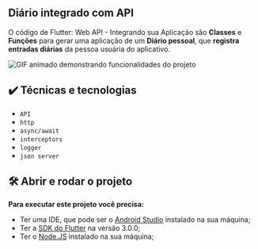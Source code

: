 ## Diário integrado com API

O código de Flutter: Web API - Integrando sua Aplicação são **Classes** e **Funções** para gerar uma aplicação de um **Diário pessoal**, que **registra entradas diárias** da pessoa usuária do aplicativo.

![GIF animado demonstrando funcionalidades do projeto](https://i.imgur.com/CnwSWF5.gif)

## ✔️ Técnicas e tecnologias
- `API`
- `http`
- `async/await`
- `interceptors`
- `logger`
- `json server`

## 🛠️ Abrir e rodar o projeto
**Para executar este projeto você precisa:**

- Ter uma IDE, que pode ser o  [Android Studio](https://developer.android.com/) instalado na sua máquina;
- Ter a [SDK do Flutter](https://docs.flutter.dev/get-started/install) na versão 3.0.0;
- Ter o [Node.JS](https://nodejs.org/en/) instalado na sua máquina;
